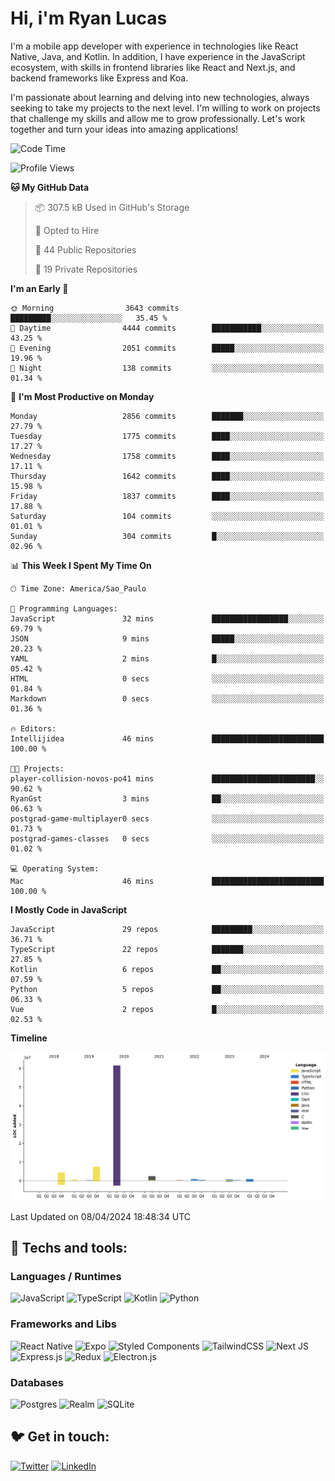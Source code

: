 # Hi, i'm Ryan Lucas

I'm a mobile app developer with experience in technologies like React Native, Java, and Kotlin.
In addition, I have experience in the JavaScript ecosystem, with skills in frontend libraries like React and Next.js, and backend frameworks like Express and Koa.

I'm passionate about learning and delving into new technologies, always seeking to take my projects to the next level. I'm willing to work on projects that challenge my skills and allow me to grow professionally. Let's work together and turn your ideas into amazing applications!


<!--START_SECTION:waka-->
![Code Time](http://img.shields.io/badge/Code%20Time-236%20hrs%2027%20mins-blue)

![Profile Views](http://img.shields.io/badge/Profile%20Views-2-blue)

**🐱 My GitHub Data** 

> 📦 307.5 kB Used in GitHub's Storage 
 > 
> 💼 Opted to Hire
 > 
> 📜 44 Public Repositories 
 > 
> 🔑 19 Private Repositories 
 > 
**I'm an Early 🐤** 

```text
🌞 Morning                3643 commits        █████████░░░░░░░░░░░░░░░░   35.45 % 
🌆 Daytime                4444 commits        ███████████░░░░░░░░░░░░░░   43.25 % 
🌃 Evening                2051 commits        █████░░░░░░░░░░░░░░░░░░░░   19.96 % 
🌙 Night                  138 commits         ░░░░░░░░░░░░░░░░░░░░░░░░░   01.34 % 
```
📅 **I'm Most Productive on Monday** 

```text
Monday                   2856 commits        ███████░░░░░░░░░░░░░░░░░░   27.79 % 
Tuesday                  1775 commits        ████░░░░░░░░░░░░░░░░░░░░░   17.27 % 
Wednesday                1758 commits        ████░░░░░░░░░░░░░░░░░░░░░   17.11 % 
Thursday                 1642 commits        ████░░░░░░░░░░░░░░░░░░░░░   15.98 % 
Friday                   1837 commits        ████░░░░░░░░░░░░░░░░░░░░░   17.88 % 
Saturday                 104 commits         ░░░░░░░░░░░░░░░░░░░░░░░░░   01.01 % 
Sunday                   304 commits         █░░░░░░░░░░░░░░░░░░░░░░░░   02.96 % 
```


📊 **This Week I Spent My Time On** 

```text
🕑︎ Time Zone: America/Sao_Paulo

💬 Programming Languages: 
JavaScript               32 mins             █████████████████░░░░░░░░   69.79 % 
JSON                     9 mins              █████░░░░░░░░░░░░░░░░░░░░   20.23 % 
YAML                     2 mins              █░░░░░░░░░░░░░░░░░░░░░░░░   05.42 % 
HTML                     0 secs              ░░░░░░░░░░░░░░░░░░░░░░░░░   01.84 % 
Markdown                 0 secs              ░░░░░░░░░░░░░░░░░░░░░░░░░   01.36 % 

🔥 Editors: 
Intellijidea             46 mins             █████████████████████████   100.00 % 

🐱‍💻 Projects: 
player-collision-novos-po41 mins             ███████████████████████░░   90.62 % 
RyanGst                  3 mins              ██░░░░░░░░░░░░░░░░░░░░░░░   06.63 % 
postgrad-game-multiplayer0 secs              ░░░░░░░░░░░░░░░░░░░░░░░░░   01.73 % 
postgrad-games-classes   0 secs              ░░░░░░░░░░░░░░░░░░░░░░░░░   01.02 % 

💻 Operating System: 
Mac                      46 mins             █████████████████████████   100.00 % 
```

**I Mostly Code in JavaScript** 

```text
JavaScript               29 repos            █████████░░░░░░░░░░░░░░░░   36.71 % 
TypeScript               22 repos            ███████░░░░░░░░░░░░░░░░░░   27.85 % 
Kotlin                   6 repos             ██░░░░░░░░░░░░░░░░░░░░░░░   07.59 % 
Python                   5 repos             ██░░░░░░░░░░░░░░░░░░░░░░░   06.33 % 
Vue                      2 repos             █░░░░░░░░░░░░░░░░░░░░░░░░   02.53 % 
```



**Timeline**

![Lines of Code chart](https://raw.githubusercontent.com/RyanGst/RyanGst/main/assets/bar_graph.png)


 Last Updated on 08/04/2024 18:48:34 UTC
<!--END_SECTION:waka-->

## 🔧 Techs and tools: 

### Languages / Runtimes
![JavaScript](https://img.shields.io/badge/javascript-%23323330.svg?style=for-the-badge&logo=javascript&logoColor=%23F7DF1E)
![TypeScript](https://img.shields.io/badge/typescript-%23007ACC.svg?style=for-the-badge&logo=typescript&logoColor=white)
![Kotlin](https://img.shields.io/badge/kotlin-%230095D5.svg?style=for-the-badge&logo=kotlin&logoColor=white) ![Python](https://img.shields.io/badge/python-3670A0?style=for-the-badge&logo=python&logoColor=ffdd54)

### Frameworks and Libs
![React Native](https://img.shields.io/badge/react_native-%2320232a.svg?style=for-the-badge&logo=react&logoColor=%2361DAFB)
![Expo](https://img.shields.io/badge/expo-1C1E24?style=for-the-badge&logo=expo&logoColor=#D04A37)
![Styled Components](https://img.shields.io/badge/styled--components-DB7093?style=for-the-badge&logo=styled-components&logoColor=white)
![TailwindCSS](https://img.shields.io/badge/tailwindcss-%2338B2AC.svg?style=for-the-badge&logo=tailwind-css&logoColor=white)
![Next JS](https://img.shields.io/badge/Next-black?style=for-the-badge&logo=next.js&logoColor=white)
![Express.js](https://img.shields.io/badge/express.js-%23404d59.svg?style=for-the-badge&logo=express&logoColor=%2361DAFB)
![Redux](https://img.shields.io/badge/redux-%23593d88.svg?style=for-the-badge&logo=redux&logoColor=white)
![Electron.js](https://img.shields.io/badge/Electron-191970?style=for-the-badge&logo=Electron&logoColor=white)

### Databases
![Postgres](https://img.shields.io/badge/postgres-%23316192.svg?style=for-the-badge&logo=postgresql&logoColor=white)
![Realm](https://img.shields.io/badge/Realm-39477F?style=for-the-badge&logo=realm&logoColor=white)
![SQLite](https://img.shields.io/badge/sqlite-%2307405e.svg?style=for-the-badge&logo=sqlite&logoColor=white)

## 🐦 Get in touch:

[![Twitter](https://img.shields.io/badge/Twitter-%231DA1F2.svg?style=for-the-badge&logo=Twitter&logoColor=white)](https://twitter.com/ryangst_)
[![LinkedIn](https://img.shields.io/badge/linkedin-%230077B5.svg?style=for-the-badge&logo=linkedin&logoColor=white)](https://www.linkedin.com/in/ryan-lucas-machado/)
